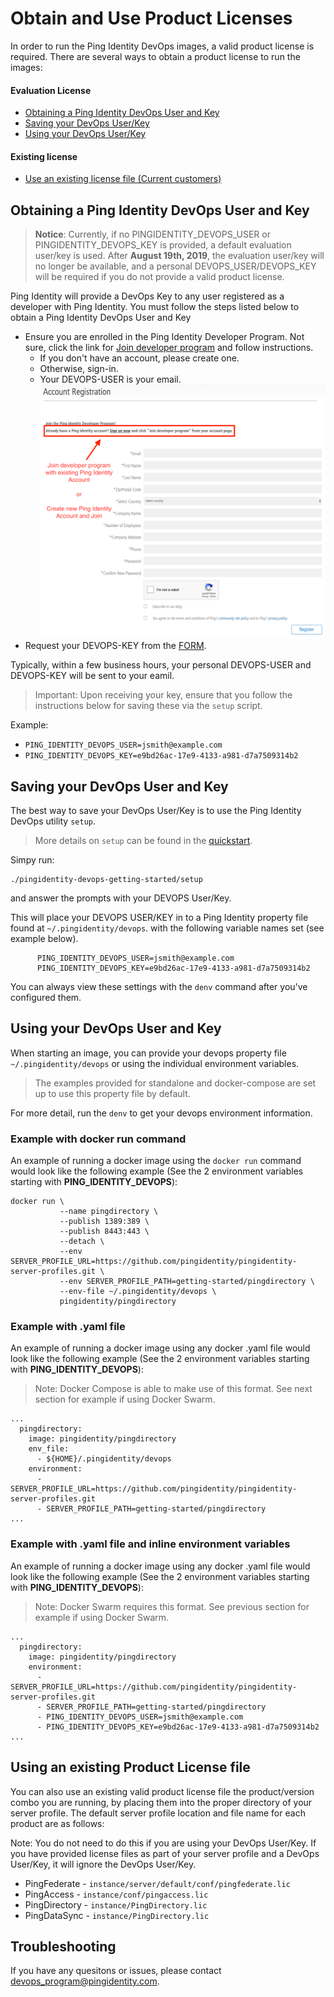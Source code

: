 # Obtain and Use Product Licenses

In order to run the Ping Identity DevOps images, a valid product license is required. There are several ways to obtain a product license to run the images:

#### Evaluation License

* [Obtaining a Ping Identity DevOps User and Key](#obtaining-a-ping-identity-devops-user-and-key)
* [Saving your DevOps User/Key](#saving-your-devops-user-and-key)
* [Using your DevOps User/Key](#using-your-devops-user-and-key)

#### Existing license

* [Use an existing license file \(Current customers\)](#using-an-existing-product-license-file)

## Obtaining a Ping Identity DevOps User and Key

>**Notice**: Currently, if no PINGIDENTITY_DEVOPS_USER or PINGIDENTITY_DEVOPS_KEY is provided, a default evaluation user/key is used. After **August 19th, 2019**, the evaluation user/key will no longer be available, and a personal DEVOPS_USER/DEVOPS_KEY will be required if you do not provide a valid product license.

Ping Identity will provide a DevOps Key to any user registered as a developer with Ping Identity. You must follow the steps listed below to obtain a Ping Identity DevOps User and Key

* Ensure you are enrolled in the Ping Identity Developer Program.  Not sure, click the link for [Join developer program](https://www.pingidentity.com/en/account/register.html?type=developer) and follow instructions.
  * If you don't have an account, please create one.
  * Otherwise, sign-in.
  * Your DEVOPS-USER is your email.
  ![](images/PROD_LICENSE_1.png)
* Request your DEVOPS-KEY from the [FORM](https://docs.google.com/forms/d/e/1FAIpQLSdgEFvqQQNwlsxlT6SaraeDMBoKFjkJVCyMvGPVPKcrzT3yHA/viewform).

Typically, within a few business hours, your personal DEVOPS-USER and DEVOPS-KEY will be 
sent to your eamil.

>Important: Upon receiving your key, ensure that you follow the instructions below for 
saving these via the `setup` script.

Example:

* `PING_IDENTITY_DEVOPS_USER=jsmith@example.com`
* `PING_IDENTITY_DEVOPS_KEY=e9bd26ac-17e9-4133-a981-d7a7509314b2`

## Saving your DevOps User and Key

The best way to save your DevOps User/Key is to use the Ping Identity DevOps utility `setup`. 

>More details on `setup` can be found in the [quickstart](https://pingidentity-devops.gitbook.io/devops/examples/quickstart#clone-github-pingidentity-devops-getting-started).

Simpy run:

```text
./pingidentity-devops-getting-started/setup
```

and answer the prompts with your DEVOPS User/Key. 

This will place your DEVOPS USER/KEY in to a Ping Identity property file found at
`~/.pingidentity/devops`.  with the following variable names set (see example below).

```text
      PING_IDENTITY_DEVOPS_USER=jsmith@example.com
      PING_IDENTITY_DEVOPS_KEY=e9bd26ac-17e9-4133-a981-d7a7509314b2
```
You can always view these settings with the `denv` command after you've configured them.

## Using your DevOps User and Key

When starting an image, you can provide your devops property file `~/.pingidentity/devops` or using the individual environment variables. 

>The examples provided for standalone and docker-compose 
are set up to use this property file by default.

For more detail, run the `denv` to get your devops environment information.

### Example with docker run command

An example of running a docker image using the `docker run` command would look like the following example \(See the 2 environment variables starting with **PING\_IDENTITY\_DEVOPS**\):

```text
docker run \
           --name pingdirectory \
           --publish 1389:389 \
           --publish 8443:443 \
           --detach \
           --env SERVER_PROFILE_URL=https://github.com/pingidentity/pingidentity-server-profiles.git \
           --env SERVER_PROFILE_PATH=getting-started/pingdirectory \
           --env-file ~/.pingidentity/devops \
           pingidentity/pingdirectory
```

### Example with .yaml file

An example of running a docker image using any docker .yaml file would look like the following example \(See the 2 environment variables starting with **PING\_IDENTITY\_DEVOPS**\):

>Note: Docker Compose is able to make use of this format.  See next section for example if using
Docker Swarm.

```text
...
  pingdirectory:
    image: pingidentity/pingdirectory
    env_file:
      - ${HOME}/.pingidentity/devops
    environment:
      - SERVER_PROFILE_URL=https://github.com/pingidentity/pingidentity-server-profiles.git
      - SERVER_PROFILE_PATH=getting-started/pingdirectory
...
```

### Example with .yaml file and inline environment variables

An example of running a docker image using any docker .yaml file would look like the following example \(See the 2 environment variables starting with **PING\_IDENTITY\_DEVOPS**\):

>Note: Docker Swarm requires this format.  See previous section for example if using
Docker Swarm.

```text
...
  pingdirectory:
    image: pingidentity/pingdirectory
    environment:
      - SERVER_PROFILE_URL=https://github.com/pingidentity/pingidentity-server-profiles.git
      - SERVER_PROFILE_PATH=getting-started/pingdirectory
      - PING_IDENTITY_DEVOPS_USER=jsmith@example.com
      - PING_IDENTITY_DEVOPS_KEY=e9bd26ac-17e9-4133-a981-d7a7509314b2
...
```

## Using an existing Product License file

You can also use an existing valid product license file the product/version combo you are running, by placing them into the proper directory of your server profile. The default server profile location and file name for each product are as follows:

Note: You do not need to do this if you are using your DevOps User/Key. If you have provided license files as part of your server profile and a DevOps User/Key, it will ignore the DevOps User/Key.

* PingFederate - `instance/server/default/conf/pingfederate.lic`
* PingAccess - `instance/conf/pingaccess.lic`
* PingDirectory - `instance/PingDirectory.lic`
* PingDataSync - `instance/PingDirectory.lic`

## Troubleshooting

If you have any quesitons or issues, please contact [devops\_program@pingidentity.com](mailto:devops_program@pingidentity.com).

